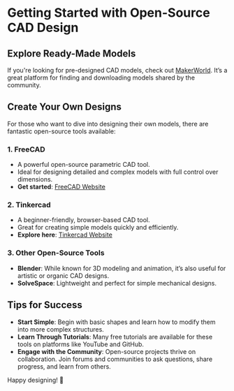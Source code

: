 # Getting Started with Open-Source CAD Design  

## Explore Ready-Made Models  
If you're looking for pre-designed CAD models, check out [MakerWorld](https://makerworld.com/en/models/159341#profileId-174927). It’s a great platform for finding and downloading models shared by the community.  

## Create Your Own Designs  
For those who want to dive into designing their own models, there are fantastic open-source tools available:  

### 1. FreeCAD  
- A powerful open-source parametric CAD tool.  
- Ideal for designing detailed and complex models with full control over dimensions.  
- **Get started**: [FreeCAD Website](https://www.freecadweb.org/)  

### 2. Tinkercad  
- A beginner-friendly, browser-based CAD tool.  
- Great for creating simple models quickly and efficiently.  
- **Explore here**: [Tinkercad Website](https://www.tinkercad.com/)  

### 3. Other Open-Source Tools  
- **Blender**: While known for 3D modeling and animation, it’s also useful for artistic or organic CAD designs.  
- **SolveSpace**: Lightweight and perfect for simple mechanical designs.  

## Tips for Success  
- **Start Simple**: Begin with basic shapes and learn how to modify them into more complex structures.  
- **Learn Through Tutorials**: Many free tutorials are available for these tools on platforms like YouTube and GitHub.  
- **Engage with the Community**: Open-source projects thrive on collaboration. Join forums and communities to ask questions, share progress, and learn from others.  

Happy designing! 🌟  
